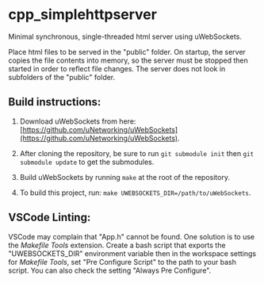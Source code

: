 # cpp_simplehttpserver

Minimal synchronous, single-threaded html server using uWebSockets.

Place html files to be served in the "public" folder. On startup, the server copies the file contents into memory, so the server must be stopped then started in order to reflect file changes. The server does not look in subfolders of the "public" folder.

## Build instructions:
1. Download uWebSockets from here: [https://github.com/uNetworking/uWebSockets](https://github.com/uNetworking/uWebSockets).
2. After cloning the repository, be sure to run `git submodule init` then `git submodule update` to get the submodules.
3. Build uWebSockets by running `make` at the root of the repository.

4. To build this project, run: `make UWEBSOCKETS_DIR=/path/to/uWebSockets`.

## VSCode Linting:
VSCode may complain that "App.h" cannot be found. One solution is to use the *Makefile Tools* extension. Create a bash script that exports the "UWEBSOCKETS_DIR" environment variable then in the workspace settings for *Makefile Tools*, set "Pre Configure Script" to the path to your bash script. You can also check the setting "Always Pre Configure".